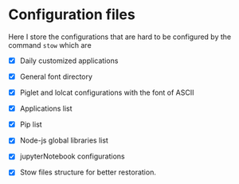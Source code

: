 # Configuration files

Here I store the configurations that are hard to be configured by the command `stow` which are

- [x] Daily customized applications
- [x] General font directory
- [x] Piglet and lolcat configurations with the font of ASCII
- [x] Applications list
- [x] Pip list
- [x] Node-js global libraries list
- [x] jupyterNotebook configurations
- [x] Stow files structure for better restoration.
















